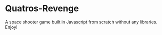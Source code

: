 # Quatros-Revenge


A space shooter game built in Javascript from scratch without any libraries. Enjoy!
